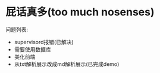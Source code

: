 # 屁话真多(too much nosenses)
 
 问题列表:
 - supervisord报错(已解决)
 - 需要使用数据库
 - 美化前端
 - 从txt解析展示改成md解析展示(已完成demo)